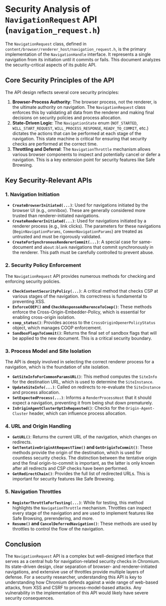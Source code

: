# Security Analysis of `NavigationRequest` API (`navigation_request.h`)

The `NavigationRequest` class, defined in `content/browser/renderer_host/navigation_request.h`, is the primary implementation of the `NavigationHandle` interface. It represents a single navigation from its initiation until it commits or fails. This document analyzes the security-critical aspects of its public API.

## Core Security Principles of the API

The API design reflects several core security principles:

1.  **Browser-Process Authority**: The browser process, not the renderer, is the ultimate authority on navigation. The `NavigationRequest` class enforces this by validating all data from the renderer and making final decisions on security policies and process allocation.
2.  **State-Driven Logic**: The `NavigationState` enum (`NOT_STARTED`, `WILL_START_REQUEST`, `WILL_PROCESS_RESPONSE`, `READY_TO_COMMIT`, etc.) dictates the actions that can be performed at each stage of the navigation. This state machine is critical for ensuring that security checks are performed at the correct time.
3.  **Throttling and Deferral**: The `NavigationThrottle` mechanism allows various browser components to inspect and potentially cancel or defer a navigation. This is a key extension point for security features like Safe Browsing.

## Key Security-Relevant APIs

### 1. Navigation Initiation

-   **`CreateBrowserInitiated(...)`**: Used for navigations initiated by the browser UI (e.g., omnibox). These are generally considered more trusted than renderer-initiated navigations.
-   **`CreateRendererInitiated(...)`**: Used for navigations initiated by a renderer process (e.g., link clicks). The parameters for these navigations (`BeginNavigationParams`, `CommonNavigationParams`) are treated as untrusted and must be rigorously validated.
-   **`CreateForSynchronousRendererCommit(...)`**: A special case for same-document and `about:blank` navigations that commit synchronously in the renderer. This path must be carefully controlled to prevent abuse.

### 2. Security Policy Enforcement

The `NavigationRequest` API provides numerous methods for checking and enforcing security policies.

-   **`CheckContentSecurityPolicy(...)`**: A critical method that checks CSP at various stages of the navigation. Its correctness is fundamental to preventing XSS.
-   **`EnforceCOEP()` and `CheckResponseAdherenceToCoep()`**: These methods enforce the Cross-Origin-Embedder-Policy, which is essential for enabling cross-origin isolation.
-   **`coop_status()`**: Provides access to the `CrossOriginOpenerPolicyStatus` object, which manages COOP enforcement.
-   **`SandboxFlagsToCommit()`**: Returns the final set of sandbox flags that will be applied to the new document. This is a critical security boundary.

### 3. Process Model and Site Isolation

The API is deeply involved in selecting the correct renderer process for a navigation, which is the foundation of site isolation.

-   **`GetSiteInfoForCommonParamsURL()`**: This method computes the `SiteInfo` for the destination URL, which is used to determine the `SiteInstance`.
-   **`UpdateSiteInfo(...)`**: Called on redirects to re-evaluate the `SiteInstance` and process allocation.
-   **`SetExpectedProcess(...)`**: Informs a `RenderProcessHost` that it should expect a navigation, preventing it from being shut down prematurely.
-   **`IsOriginAgentClusterOptInRequested()`**: Checks for the `Origin-Agent-Cluster` header, which can influence process allocation.

### 4. URL and Origin Handling

-   **`GetURL()`**: Returns the current URL of the navigation, which changes on redirects.
-   **`GetTentativeOriginAtRequestTime()` and `GetOriginToCommit()`**: These methods provide the origin of the destination, which is used for countless security checks. The distinction between the tentative origin and the final origin-to-commit is important, as the latter is only known after all redirects and CSP checks have been performed.
-   **`GetRedirectChain()`**: Provides the full list of redirected URLs. This is important for security features like Safe Browsing.

### 5. Navigation Throttles

-   **`RegisterThrottleForTesting(...)`**: While for testing, this method highlights the `NavigationThrottle` mechanism. Throttles can inspect every stage of the navigation and are used to implement features like Safe Browsing, prerendering, and more.
-   **`Resume()` and `CancelDeferredNavigation()`**: These methods are used by throttles to control the flow of the navigation.

## Conclusion

The `NavigationRequest` API is a complex but well-designed interface that serves as a central hub for navigation-related security checks in Chromium. Its state-driven design, clear separation of browser- and renderer-initiated navigations, and extensive use of throttles provide multiple layers of defense. For a security researcher, understanding this API is key to understanding how Chromium defends against a wide range of web-based attacks, from XSS and CSRF to process-model-based attacks. Any vulnerability in the implementation of this API would likely have severe security consequences.